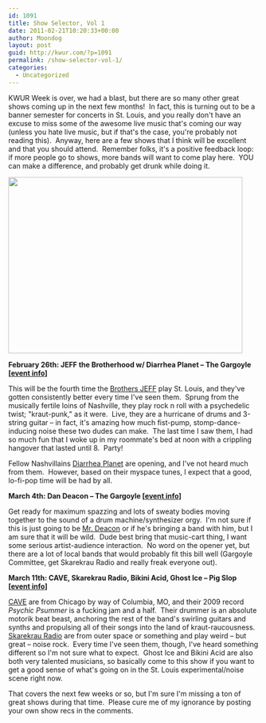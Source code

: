 ```yaml
---
id: 1091
title: Show Selector, Vol 1
date: 2011-02-21T10:20:33+00:00
author: Moondog
layout: post
guid: http://kwur.com/?p=1091
permalink: /show-selector-vol-1/
categories:
  - Uncategorized
---
```

<div class="pf-content">
  <p>
    KWUR Week is over, we had a blast, but there are so many other great shows coming up in the next few months!&nbsp; In fact, this is turning out to be a banner semester for concerts in St. Louis, and you really don't have an excuse to miss some of the awesome live music that's coming our way (unless you hate live music, but if that's the case, you're probably not reading this).&nbsp; Anyway, here are a few shows that I think will be excellent and that you should attend.&nbsp; Remember folks, it's a positive feedback loop: if more people go to shows, more bands will want to come play here.&nbsp; YOU can make a difference, and probably get drunk while doing it.
  </p>
  
  <p>
    <!--more-->
  </p>
  
  <p>
    <img alt="" class="alignnone" height="353" src="http://www.kwur.com/blog/uploaded_images/jeffthebrotherhood-702916.jpg" title="JEFF" width="470" />
  </p>
  
  <p>
    <strong>February 26th: JEFF the Brotherhood w/ Diarrhea Planet &#8211; The Gargoyle [<a href="http://www.facebook.com/event.php?eid=169769496403390&ref=ts">event info</a>]</strong>
  </p>
  
  <p>
    This will be the fourth time the <a href="http://www.myspace.com/jakeandjamin">Brothers JEFF</a> play St. Louis, and they've gotten consistently better every time I've seen them.&nbsp; Sprung from the musically fertile loins of Nashville, they play rock n roll with a psychedelic twist; "kraut-punk," as it were.&nbsp; Live, they are a hurricane of drums and 3-string guitar &#8211; in fact, it's amazing how much fist-pump, stomp-dance-inducing noise these two dudes can make.&nbsp; The last time I saw them, I had so much fun that I woke up in my roommate's bed at noon with a crippling hangover that lasted until 8.&nbsp; Party!&nbsp;
  </p>
  
  <p>
    Fellow Nashvillains <a href="http://www.myspace.com/diarrheaplanet">Diarrhea Planet</a> are opening, and I've not heard much from them.&nbsp; However, based on their myspace tunes, I expect that a good, lo-fi-pop time will be had by all.&nbsp;
  </p>
  
  <p>
    <strong>March 4th: Dan Deacon &#8211; The Gargoyle [<a href="https://www.facebook.com/event.php?eid=186312361403335&ref=ts">event info</a>]</strong>
  </p>
  
  <p>
    Get ready for maximum spazzing and lots of sweaty bodies moving together to the sound of a drum machine/synthesizer orgy.&nbsp; I'm not sure if this is just going to be <a href="http://www.myspace.com/dandeacon">Mr. Deacon</a> or if he's bringing a band with him, but I am sure that it will be wild.&nbsp; Dude best bring that music-cart thing, I want some serious artist-audience interaction.&nbsp; No word on the opener yet, but there are a lot of local bands that would probably fit this bill well (Gargoyle Committee, get Skarekrau Radio and really freak everyone out).
  </p>
  
  <p>
    <strong>March 11th: CAVE, Skarekrau Radio, Bikini Acid, Ghost Ice &#8211; Pig Slop [<a href="https://www.facebook.com/event.php?eid=174185632626796&ref=ts">event info</a>]</strong>
  </p>
  
  <p>
    <a href="http://www.myspace.com/realreelpro">CAVE</a> are from Chicago by way of Columbia, MO, and their 2009 record <em>Psychic Psummer</em> is a fucking jam and a half.&nbsp; Their drummer is an absolute motorik beat beast, anchoring the rest of the band's swirling guitars and synths and propulsing all of their songs into the land of kraut-raucousness.&nbsp; <a href="http://www.myspace.com/skarekrauradio">Skarekrau Radio</a> are from outer space or something and play weird &#8211; but great &#8211; noise rock.&nbsp; Every time I've seen them, though, I've heard something different so I'm not sure what to expect.&nbsp; Ghost Ice and Bikini Acid are also both very talented musicians, so basically come to this show if you want to get a good sense of what's going on in the St. Louis experimental/noise scene right now.
  </p>
  
  <p>
    That covers the next few weeks or so, but I'm sure I'm missing a ton of great shows during that time.&nbsp; Please cure me of my ignorance by posting your own show recs in the comments.&nbsp;
  </p>
  
  <p>
    &nbsp;
  </p>
</div>